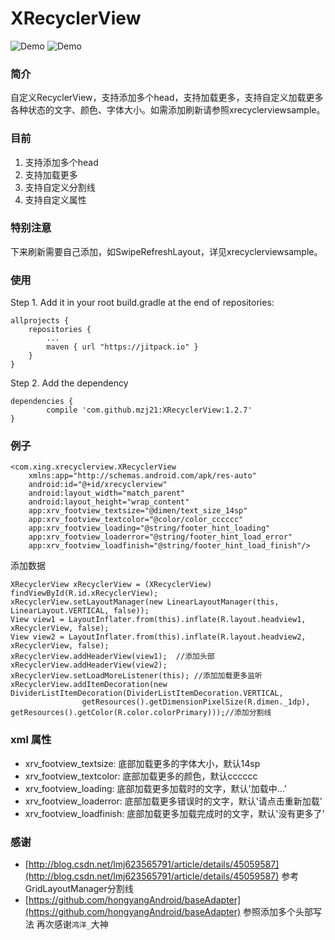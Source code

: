 # XRecyclerView
![Demo](https://github.com/mzj21/xrecyclerview/blob/master/screenshots/xrecyclerview1.gif?raw=true)
![Demo](https://github.com/mzj21/xrecyclerview/blob/master/screenshots/xrecyclerview2.gif?raw=true)

### 简介
自定义RecyclerView，支持添加多个head，支持加载更多，支持自定义加载更多各种状态的文字、颜色、字体大小。如需添加刷新请参照xrecyclerviewsample。

### 目前
1. 支持添加多个head
2. 支持加载更多
3. 支持自定义分割线
4. 支持自定义属性

### 特别注意
下来刷新需要自己添加，如SwipeRefreshLayout，详见xrecyclerviewsample。

### 使用
Step 1. Add it in your root build.gradle at the end of repositories:
```
allprojects {
	repositories {
		...
		maven { url "https://jitpack.io" }
	}
}
```

Step 2. Add the dependency
```
dependencies {
	    compile 'com.github.mzj21:XRecyclerView:1.2.7'
}
```


### 例子
```
<com.xing.xrecyclerview.XRecyclerView
	xmlns:app="http://schemas.android.com/apk/res-auto"
    android:id="@+id/xrecyclerview"
    android:layout_width="match_parent"
    android:layout_height="wrap_content"
	app:xrv_footview_textsize="@dimen/text_size_14sp"
    app:xrv_footview_textcolor="@color/color_cccccc"
	app:xrv_footview_loading="@string/footer_hint_loading"
    app:xrv_footview_loaderror="@string/footer_hint_load_error"
    app:xrv_footview_loadfinish="@string/footer_hint_load_finish"/>
```
添加数据
```
XRecyclerView xRecyclerView = (XRecyclerView) findViewById(R.id.xRecyclerView);
xRecyclerView.setLayoutManager(new LinearLayoutManager(this, LinearLayout.VERTICAL, false));
View view1 = LayoutInflater.from(this).inflate(R.layout.headview1, xRecyclerView, false);
View view2 = LayoutInflater.from(this).inflate(R.layout.headview2, xRecyclerView, false);
xRecyclerView.addHeaderView(view1);  //添加头部
xRecyclerView.addHeaderView(view2); 
xRecyclerView.setLoadMoreListener(this); //添加加载更多监听
xRecyclerView.addItemDecoration(new DividerListItemDecoration(DividerListItemDecoration.VERTICAL,
                getResources().getDimensionPixelSize(R.dimen._1dp), getResources().getColor(R.color.colorPrimary)));//添加分割线
```
### xml 属性
- xrv_footview_textsize: 				底部加载更多的字体大小，默认14sp
- xrv_footview_textcolor: 				底部加载更多的颜色，默认cccccc
- xrv_footview_loading: 				底部加载更多加载时的文字，默认'加载中&#8230;'
- xrv_footview_loaderror: 				底部加载更多错误时的文字，默认'请点击重新加载'
- xrv_footview_loadfinish:  			底部加载更多加载完成时的文字，默认'没有更多了'

### 感谢
* [http://blog.csdn.net/lmj623565791/article/details/45059587](http://blog.csdn.net/lmj623565791/article/details/45059587)
	参考GridLayoutManager分割线
* [https://github.com/hongyangAndroid/baseAdapter](https://github.com/hongyangAndroid/baseAdapter)
	参照添加多个头部写法
    再次感谢`鸿洋_`大神
